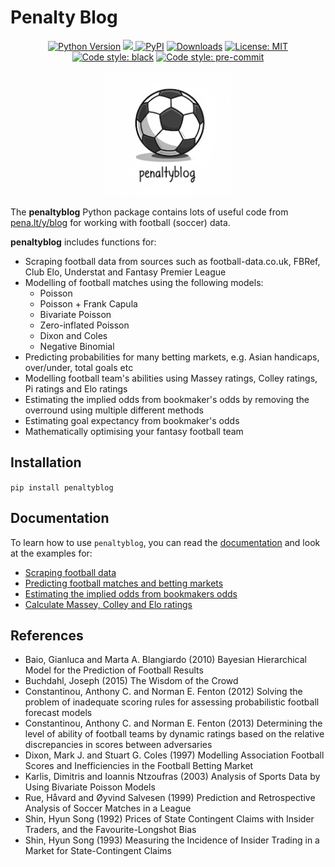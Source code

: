 <img src="https://raw.githubusercontent.com/martineastwood/penaltyblog/refs/heads/master/logo.png" width="0" height="0" style="display:none;"/>

<meta property="og:image" content="https://raw.githubusercontent.com/martineastwood/penaltyblog/refs/heads/master/logo.png" />
<meta property="og:image:alt" content="penaltyblog python package for soccer modeling" />
<meta name="twitter:image" content="https://raw.githubusercontent.com/martineastwood/penaltyblog/refs/heads/master/logo.png">
<meta name="twitter:card" content="summary_large_image">

# Penalty Blog

<div align="center">

  <a href="">[![Python Version](https://img.shields.io/pypi/pyversions/penaltyblog)](https://pypi.org/project/penaltyblog/)</a>
<a href="https://codecov.io/github/martineastwood/penaltyblog" >
<img src="https://codecov.io/github/martineastwood/penaltyblog/branch/master/graph/badge.svg?token=P0WDHRGIG2"/>
</a>
  <a href="">[![PyPI](https://img.shields.io/pypi/v/penaltyblog.svg)](https://pypi.org/project/penaltyblog/)</a>
  <a href="">[![Downloads](https://static.pepy.tech/badge/penaltyblog)](https://pepy.tech/project/penaltyblog)</a>
  <a href="">[![License: MIT](https://img.shields.io/badge/License-MIT-yellow.svg)](https://opensource.org/licenses/MIT)</a>
  <a href="">[![Code style: black](https://img.shields.io/badge/code%20style-black-000000.svg)](https://github.com/psf/black)</a>
  <a href="">[![Code style: pre-commit](https://img.shields.io/badge/pre--commit-enabled-brightgreen?logo=pre-commit&logoColor=white)](https://github.com/pre-commit/pre-commit)</a>

</div>


<div align="center">
  <img src="logo.png" alt="Penalty Blog Logo" width="200">
</div>



The **penaltyblog** Python package contains lots of useful code from [pena.lt/y/blog](http://pena.lt/y/blog.html) for working with football (soccer) data.

**penaltyblog** includes functions for:

- Scraping football data from sources such as football-data.co.uk, FBRef, Club Elo, Understat and Fantasy Premier League
- Modelling of football matches using the following models:
  - Poisson
  - Poisson + Frank Capula
  - Bivariate Poisson
  - Zero-inflated Poisson
  - Dixon and Coles
  - Negative Binomial
- Predicting probabilities for many betting markets, e.g. Asian handicaps, over/under, total goals etc
- Modelling football team's abilities using Massey ratings, Colley ratings, Pi ratings and Elo ratings
- Estimating the implied odds from bookmaker's odds by removing the overround using multiple different methods
- Estimating goal expectancy from bookmaker's odds
- Mathematically optimising your fantasy football team

## Installation

`pip install penaltyblog`


## Documentation

To learn how to use `penaltyblog`, you can read the [documentation](https://penaltyblog.readthedocs.io/en/stable/) and look at the
examples for:

- [Scraping football data](https://penaltyblog.readthedocs.io/en/stable/scrapers/index.html)
- [Predicting football matches and betting markets](https://penaltyblog.readthedocs.io/en/stable/models/index.html)
- [Estimating the implied odds from bookmakers odds](https://penaltyblog.readthedocs.io/en/stable/implied/index.html)
- [Calculate Massey, Colley and Elo ratings](https://penaltyblog.readthedocs.io/en/stable/ratings/index.html)

## References

- Baio, Gianluca and Marta A. Blangiardo (2010) Bayesian Hierarchical Model for the Prediction of Football Results
- Buchdahl, Joseph (2015) The Wisdom of the Crowd
- Constantinou, Anthony C. and Norman E. Fenton (2012) Solving the problem of inadequate scoring rules for assessing probabilistic football forecast models
- Constantinou, Anthony C. and Norman E. Fenton (2013) Determining the level of ability of football teams by dynamic ratings based on the relative discrepancies in scores between adversaries
- Dixon, Mark J. and Stuart G. Coles (1997) Modelling Association Football Scores and Inefficiencies in the Football Betting Market
- Karlis, Dimitris and Ioannis Ntzoufras (2003) Analysis of Sports Data by Using Bivariate Poisson Models
- Rue, Håvard and Øyvind Salvesen (1999) Prediction and Retrospective Analysis of Soccer Matches in a League
- Shin, Hyun Song (1992) Prices of State Contingent Claims with Insider Traders, and the Favourite-Longshot Bias
- Shin, Hyun Song (1993) Measuring the Incidence of Insider Trading in a Market for State-Contingent Claims

